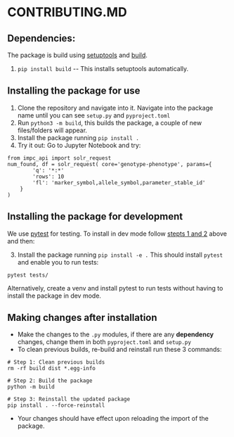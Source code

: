 # CONTRIBUTING.MD

## Dependencies:
The package is build using [setuptools](https://setuptools.pypa.io/en/latest/userguide/quickstart.html) and [build](https://build.pypa.io/en/stable/installation.html).
1. `pip install build` -- This installs setuptools automatically. 

## Installing the package for use
1. Clone the repository and navigate into it. Navigate into the package name until you can see `setup.py` and `pyproject.toml`
2. Run `python3 -m build`, this builds the package, a couple of new files/folders will appear.
3. Install the package running `pip install .`
4. Try it out: Go to Jupyter Notebook and try:


```
from impc_api import solr_request
num_found, df = solr_request( core='genotype-phenotype', params={
        'q': '*:*'
        'rows': 10
        'fl': 'marker_symbol,allele_symbol,parameter_stable_id'
    }
)
```
## Installing the package for development
We use [pytest](https://docs.pytest.org/en/stable/) for testing. To install in dev mode follow [stepts 1 and 2](#installing-the-package-for-use) above and then:

3. Install the package running `pip install -e .`
This should install `pytest` and enable you to run tests:

```
pytest tests/
```

Alternatively, create a venv and install pytest to run tests without having to install the package in dev mode.


## Making changes after installation 

- Make the changes to the `.py` modules, if there are any **dependency** changes, change them in both `pyproject.toml` and `setup.py`
- To clean previous builds, re-build and reinstall run these 3 commands:
```
# Step 1: Clean previous builds
rm -rf build dist *.egg-info

# Step 2: Build the package
python -m build

# Step 3: Reinstall the updated package
pip install . --force-reinstall

```
- Your changes should have effect upon reloading the import of the package. 



